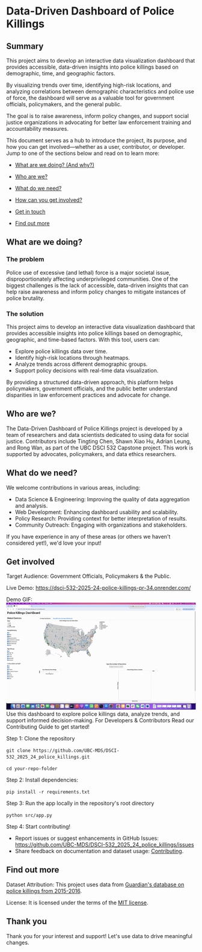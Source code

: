# Data-Driven Dashboard of Police Killings

## Summary

This project aims to develop an interactive data visualization dashboard that provides accessible, data-driven insights into police killings based on demographic, time, and geographic factors.

By visualizing trends over time, identifying high-risk locations, and analyzing correlations between demographic characteristics and police use of force, the dashboard will serve as a valuable tool for government officials, policymakers, and the general public.

The goal is to raise awareness, inform policy changes, and support social justice organizations in advocating for better law enforcement training and accountability measures.

This document serves as a hub to introduce the project, its purpose, and how you can get involved—whether as a user, contributor, or developer. Jump to one of the sections below and read on to learn more:

-   [What are we doing? (And why?)](#what-are-we-doing)

-   [Who are we?](#who-are-we)

-   [What do we need?](#what-do-we-need)

-   [How can you get involved?](#get-involved)

-   [Get in touch](#contact-us)

-   [Find out more](#find-out-more)

## What are we doing?

### The problem

Police use of excessive (and lethal) force is a major societal issue, disproportionately affecting underprivileged communities. One of the biggest challenges is the lack of accessible, data-driven insights that can help raise awareness and inform policy changes to mitigate instances of police brutality.

### The solution

This project aims to develop an interactive data visualization dashboard that provides accessible insights into police killings based on demographic, geographic, and time-based factors. With this tool, users can:

-   Explore police killings data over time.
-   Identify high-risk locations through heatmaps.
-   Analyze trends across different demographic groups.
-   Support policy decisions with real-time data visualization.

By providing a structured data-driven approach, this platform helps policymakers, government officials, and the public better understand disparities in law enforcement practices and advocate for change.

## Who are we?

The Data-Driven Dashboard of Police Killings project is developed by a team of researchers and data scientists dedicated to using data for social justice. Contributors include Tingting Chen, Shawn Xiao Hu, Adrian Leung, and Rong Wan, as part of the UBC DSCI 532 Capstone project. This work is supported by advocates, policymakers, and data ethics researchers.

## What do we need?

We welcome contributions in various areas, including: 
-   Data Science & Engineering: Improving the quality of data aggregation and analysis. 
-   Web Development: Enhancing dashboard usability and scalability. 
-   Policy Research: Providing context for better interpretation of results. 
-   Community Outreach: Engaging with organizations and stakeholders. 

If you have experience in any of these areas (or others we haven't considered yet!), we'd love your input!

## Get involved

Target Audience: Government Officials, Policymakers & the Public.

Live Demo: <https://dsci-532-2025-24-police-killings-pr-34.onrender.com/>

Demo GIF: ![Demo of Dashboard](img/demo.gif) Use this dashboard to explore police killings data, analyze trends, and support informed decision-making. For Developers & Contributors Read our Contributing Guide to get started!

Step 1: Clone the repository

`git clone https://github.com/UBC-MDS/DSCI-532_2025_24_police_killings.git`

`cd your-repo-folder`

Step 2: Install dependencies:

`pip install -r requirements.txt`

Step 3: Run the app locally in the repository's root directory

`python src/app.py`

Step 4: Start contributing!

-   Report issues or suggest enhancements in GitHub Issues: <https://github.com/UBC-MDS/DSCI-532_2025_24_police_killings/issues>
-   Share feedback on documentation and dataset usage: [Contributing](CONTRIBUTING.md).

## Find out more

Dataset Attribution: This project uses data from [Guardian's database on police killings from 2015-2016](http://www.theguardian.com/thecounted).

License: It is licensed under the terms of the [MIT license](LICENSE.md).

## Thank you

Thank you for your interest and support! Let's use data to drive meaningful changes.
